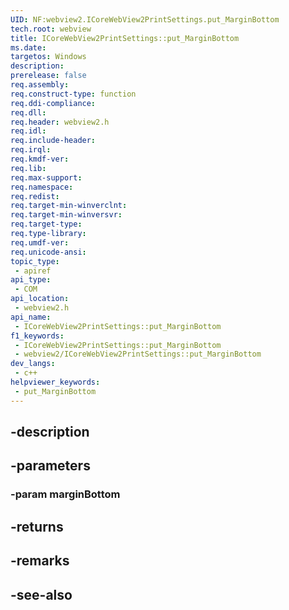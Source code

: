 ```yaml
---
UID: NF:webview2.ICoreWebView2PrintSettings.put_MarginBottom
tech.root: webview
title: ICoreWebView2PrintSettings::put_MarginBottom
ms.date: 
targetos: Windows
description: 
prerelease: false
req.assembly: 
req.construct-type: function
req.ddi-compliance: 
req.dll: 
req.header: webview2.h
req.idl: 
req.include-header: 
req.irql: 
req.kmdf-ver: 
req.lib: 
req.max-support: 
req.namespace: 
req.redist: 
req.target-min-winverclnt: 
req.target-min-winversvr: 
req.target-type: 
req.type-library: 
req.umdf-ver: 
req.unicode-ansi: 
topic_type:
 - apiref
api_type:
 - COM
api_location:
 - webview2.h
api_name:
 - ICoreWebView2PrintSettings::put_MarginBottom
f1_keywords:
 - ICoreWebView2PrintSettings::put_MarginBottom
 - webview2/ICoreWebView2PrintSettings::put_MarginBottom
dev_langs:
 - c++
helpviewer_keywords:
 - put_MarginBottom
---
```


## -description

## -parameters

### -param marginBottom

## -returns

## -remarks

## -see-also

